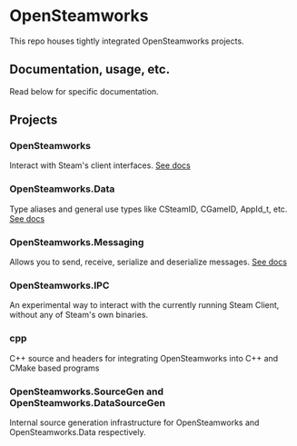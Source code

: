 # OpenSteamworks
This repo houses tightly integrated OpenSteamworks projects.

## Documentation, usage, etc.
Read below for specific documentation.

## Projects
### OpenSteamworks
Interact with Steam's client interfaces. 
[See docs](OpenSteamworks/README.md)

### OpenSteamworks.Data
Type aliases and general use types like CSteamID, CGameID, AppId_t, etc.
[See docs](OpenSteamworks.Data/README.md)

### OpenSteamworks.Messaging
Allows you to send, receive, serialize and deserialize messages.
[See docs](OpenSteamworks.Messaging/README.md)

### OpenSteamworks.IPC
An experimental way to interact with the currently running Steam Client, without any of Steam's own binaries.

### cpp
C++ source and headers for integrating OpenSteamworks into C++ and CMake based programs

### OpenSteamworks.SourceGen and OpenSteamworks.DataSourceGen
Internal source generation infrastructure for OpenSteamworks and OpenSteamworks.Data respectively.
